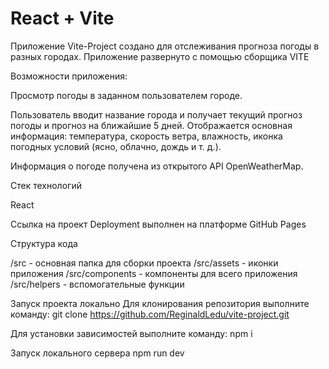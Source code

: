 # React + Vite

Приложение Vite-Project создано для отслеживания прогноза погоды в разных городах.
Приложение развернуто с помощью сборщика VITE

Возможности приложения:

Просмотр погоды в заданном пользователем городе.

Пользователь вводит название города и получает текущий прогноз погоды и прогноз на ближайшие 5 дней.
Отображается основная информация: температура, скорость ветра, влажность, иконка погодных условий (ясно, облачно, дождь и т. д.).

Информация о погоде получена из открытого API OpenWeatherMap.

Стек технологий

React

Ссылка на проект
Deployment выполнен на платформе GitHub Pages

Структура кода

/src - основная папка для сборки проекта
/src/assets - иконки приложения
/src/components - компоненты для всего приложения
/src/helpers - вспомогательные функции

Запуск проекта локально
Для клонирования репозитория выполните команду:
git clone https://github.com/ReginaldLedu/vite-project.git

Для установки зависимостей выполните команду:
npm i

Запуск локального сервера
npm run dev
